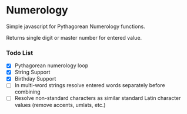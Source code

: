 # Numerology

Simple javascript for Pythagorean Numerology functions.

Returns single digit or master number for entered value.

### Todo List
- [X] Pythagorean numerology loop
- [X] String Support
- [X] Birthday Support
- [ ] In multi-word strings resolve entered words separately before combining
- [ ] Resolve non-standard characters as similar standard Latin character values (remove accents, umlats, etc.)
